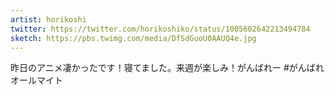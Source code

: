 ```yaml
---
artist: horikoshi
twitter: https://twitter.com/horikoshiko/status/1005602642213494784
sketch: https://pbs.twimg.com/media/DfSdGuoU0AAUQ4e.jpg
---
```

昨日のアニメ凄かったです！寝てました。来週が楽しみ！がんばれー
#がんばれオールマイト